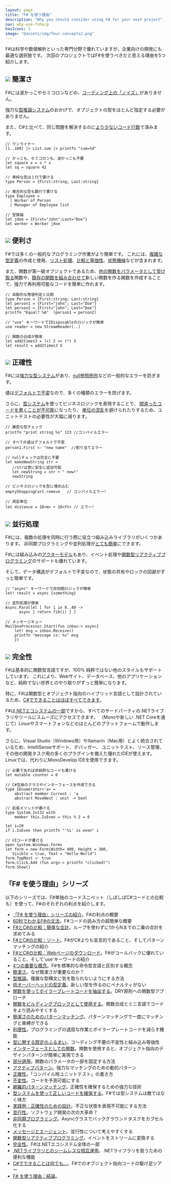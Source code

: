 ```yaml
---
layout: page
title: "F# を使う理由"
description: "Why you should consider using F# for your next project"
nav: why-use-fsharp
hasIcons: 1
image: "@assets/img/four-concepts2.png"
---
```


F#は科学や数値解析といった専門分野で優れていますが、企業向けの開発にも最適な選択肢です。
次回のプロジェクトではF#を使うべきだと思える理由を5つ紹介します。

## ![](@assets/img/glyphicons/glyphicons_030_pencil.png) 簡潔さ

F#には波かっこやセミコロンなどの、[コーディング上の「ノイズ」](../posts/fvsc-sum-of-squares.html)がありません。

強力な[型推論システム](../posts/conciseness-type-inference.html)のおかげで、オブジェクトの型をほとんど指定する必要がありません。

また、C#と比べて、同じ問題を解決するのに[より少ないコード行数](../posts/fvsc-download.html)で済みます。

```
// ワンライナー
[1..100] |> List.sum |> printfn "sum=%d"

// かっこも、セミコロンも、波かっこも不要
let square x = x * x
let sq = square 42 

// 単純な型は１行で書ける
type Person = {First:string; Last:string}

// 複合的な型も数行で書ける
type Employee = 
  | Worker of Person
  | Manager of Employee list

// 型推論
let jdoe = {First="John";Last="Doe"}
let worker = Worker jdoe
```

## ![](@assets/img/glyphicons/glyphicons_343_thumbs_up.png) 便利さ


F#では多くの一般的なプログラミング作業がより簡単です。
これには、[複雑な型定義](../posts/conciseness-type-definitions.html)の作成と使用、[リスト処理](../posts/conciseness-extracting-boilerplate.html)、[比較と等価性](../posts/convenience-types.html)、[状態機械](../posts/designing-with-types-representing-states.html)などが含まれます。


また、関数が第一級オブジェクトであるため、[他の関数をパラメータとして受け取る](../posts/conciseness-extracting-boilerplate.html)関数や、[既存の関数を組み合わせて](../posts/conciseness-functions-as-building-blocks.html)新しい関数を作る関数を作成することで、強力で再利用可能なコードを簡単に作れます。

```
// 自動的な等値判定と比較
type Person = {First:string; Last:string}
let person1 = {First="john"; Last="Doe"}
let person2 = {First="john"; Last="Doe"}
printfn "Equal? %A"  (person1 = person2)

// "use" キーワードでIDisposableのロジックが簡単
use reader = new StreamReader(..)

// 関数の合成が簡単
let add2times3 = (+) 2 >> (*) 3
let result = add2times3 5
```

## ![](@assets/img/glyphicons/glyphicons_150_check.png) 正確性


F#には[強力な型システム](../posts/correctness-type-checking.html)があり、[null参照例外](../posts/the-option-type.html#option-is-not-null)などの一般的なエラーを防ぎます。

値は[デフォルトで不変](../posts/correctness-immutability.html)なので、多くの種類のエラーを防げます。

さらに、[型システム](../posts/correctness-exhaustive-pattern-matching.html)を使ってビジネスロジックを表現することで、
[間違ったコードを書くことが不可能](../posts/designing-for-correctness.html)になったり、
[単位の混乱](../posts/units-of-measure.html)を避けられたりするため、ユニットテストの必要性が大幅に減ります。


```
// 厳密な型チェック
printfn "print string %s" 123 //コンパイルエラー

// すべての値はデフォルトで不変
person1.First <- "new name"  //割り当てエラー

// nullチェックは完全に不要
let makeNewString str = 
   //strは常に安全に追加可能
   let newString = str + " new!"
   newString

// ビジネスロジックを型に埋め込む
emptyShoppingCart.remove   // コンパイルエラー!

// 測定単位
let distance = 10<m> + 10<ft> // エラー!
```

## ![](@assets/img/glyphicons/glyphicons_054_clock.png) 並行処理 


F#には、複数の処理を同時に行う際に役立つ組み込みライブラリがいくつかあります。
非同期プログラミングや並列処理が[とても簡単](../posts/concurrency-async-and-parallel.html)にできます。

F#には組み込みの[アクターモデル](../posts/concurrency-actor-model.html)もあり、イベント処理や[関数型リアクティブプログラミング](../posts/concurrency-reactive.html)のサポートも優れています。

そして、データ構造がデフォルトで不変なので、状態の共有やロックの回避がずっと簡単です。

```
// "async" キーワードで非同期ロジックが簡単
let! result = async {something}

// 並列処理が簡単
Async.Parallel [ for i in 0..40 -> 
      async { return fib(i) } ]

// メッセージキュー
MailboxProcessor.Start(fun inbox-> async{
	let! msg = inbox.Receive()
	printfn "message is: %s" msg
	})
```

## ![](@assets/img/glyphicons/glyphicons_280_settings.png) 完全性

F#は基本的に関数型言語ですが、100% 純粋ではない他のスタイルもサポートしています。
これにより、Webサイト、データベース、他のアプリケーションなど、純粋でない世界とのやり取りがずっと簡単になります。

特に、F#は関数型とオブジェクト指向のハイブリッド言語として設計されているため、[C#でできることはほぼすべてできます](../posts/completeness-anything-csharp-can-do.html)。


F#は[.NETエコシステムの一部](../posts/completeness-seamless-dotnet-interop.html)ですから、すべてのサードパーティの.NETライブラリやツールにスムーズにアクセスできます。
（Monoや新しい .NET Coreを通じて）Linuxやスマートフォンなどのほとんどのプラットフォームで動作します。


さらに、Visual Studio（Windows用）やXamarin（Mac用）とよく統合されているため、IntelliSenseサポート、デバッガー、
ユニットテスト、ソース管理、その他の開発タスク用の多くのプラグインを備えた優れたIDEが使えます。
Linuxでは、代わりにMonoDevelop IDEを使用できます。

```
// 必要であれば非純粋なコードも書ける
let mutable counter = 0

// C#互換のクラスやインターフェースを作成できる
type IEnumerator<'a> = 
    abstract member Current : 'a
    abstract MoveNext : unit -> bool 

// 拡張メソッドが書ける
type System.Int32 with
    member this.IsEven = this % 2 = 0

let i=20
if i.IsEven then printfn "'%i' is even" i
	
// UIコードが書ける
open System.Windows.Forms 
let form = new Form(Width= 400, Height = 300, 
   Visible = true, Text = "Hello World") 
form.TopMost <- true
form.Click.Add (fun args-> printfn "clicked!")
form.Show()
```

## 「F# を使う理由」シリーズ

以下のシリーズでは、F#単独のコードスニペット（しばしばC#コードとの比較も）を使って、F#のそれぞれの利点を紹介します。

* [「F# を使う理由」シリーズの紹介](../posts/why-use-fsharp-intro.html)。F#の利点の概要
* [60秒でわかるF#の文法](../posts/fsharp-in-60-seconds.html)。F#コードの読み方の超簡単な概要
* [F#とC#の比較：簡単な合計](../posts/fvsc-sum-of-squares.html)。ループを使わずに1からNまでの二乗の合計を求めてみる
* [F#とC#の比較：ソート](../posts/fvsc-quicksort.html)。F#がC#よりも宣言的であること、そしてパターンマッチングの紹介
* [F#とC#の比較：Webページのダウンロード](../posts/fvsc-download.html)。F#がコールバックに優れていること、そして'use'キーワードの紹介
* [4つの重要な概念](../posts/key-concepts.html)。F#を標準的な命令型言語と区別する概念
* [簡潔さ](../posts/conciseness-intro.html)。なぜ簡潔さが重要なのか？
* [型推論](../posts/conciseness-type-inference.html)。複雑な型構文に気を取られないようにする方法
* [低オーバーヘッドの型定義](../posts/conciseness-type-definitions.html)。新しい型を作るのにペナルティがない
* [関数を使ってボイラープレートコードを抽出する](../posts/conciseness-extracting-boilerplate.html)。DRY原則への関数型アプローチ
* [関数をビルディングブロックとして使用する](../posts/conciseness-functions-as-building-blocks.html)。関数合成とミニ言語でコードをより読みやすくする
* [簡潔さのためのパターンマッチング](../posts/conciseness-pattern-matching.html)。パターンマッチングで一度にマッチングと束縛ができる
* [利便性](../posts/convenience-intro.html)。プログラミングの退屈な作業とボイラープレートコードを減らす機能
* [型に関する既定のふるまい](../posts/convenience-types.html)。コーディング不要の不変性と組み込み等価性
* [インターフェースとしての関数](../posts/convenience-functions-as-interfaces.html)。関数を使用すると、オブジェクト指向のデザインパターンが簡単に実現できる
* [部分適用](../posts/convenience-partial-application.html)。関数のパラメータの一部を固定する方法
* [アクティブパターン](../posts/convenience-active-patterns.html)。強力なマッチングのための動的パターン
* [正確性](../posts/correctness-intro.html)。「コンパイル時ユニットテスト」の書き方
* [不変性](../posts/correctness-immutability.html)。コードを予測可能にする
* [網羅的パターンマッチング](../posts/correctness-exhaustive-pattern-matching.html)。正確性を確保するための強力な技術
* [型システムを使って正しいコードを確保する](../posts/correctness-type-checking.html)。F#では型システムは敵ではなく味方
* [実践例：正確性のための設計](../posts/designing-for-correctness.html)。不正な状態を表現不可能にする方法
* [並行性](../posts/concurrency-intro.html)。ソフトウェア開発の次の大革命？
* [非同期プログラミング](../posts/concurrency-async-and-parallel.html)。Asyncクラスでバックグラウンドタスクをカプセル化する
* [メッセージとエージェント](../posts/concurrency-actor-model.html)。並行性について考えやすくする
* [関数型リアクティブプログラミング](../posts/concurrency-reactive.html)。イベントをストリームに変換する
* [完全性](../posts/completeness-intro.html)。F#は.NETエコシステム全体の一部
* [.NETライブラリとのシームレスな相互運用](../posts/completeness-seamless-dotnet-interop.html)。.NETライブラリを扱うための便利な機能
* [C#でできることは何でも...](../posts/completeness-anything-csharp-can-do.html)。F#でのオブジェクト指向コードの駆け足ツアー
* [F# を使う理由：結論](../posts/why-use-fsharp-conclusion.html)。
